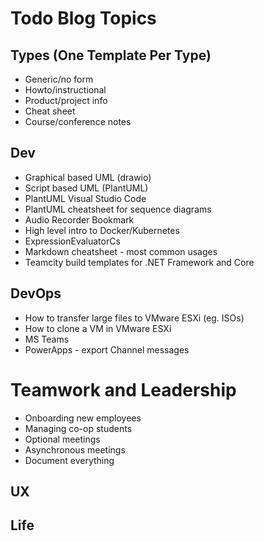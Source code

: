 # Todo Blog Topics

## Types (One Template Per Type)
* Generic/no form
* Howto/instructional
* Product/project info
* Cheat sheet
* Course/conference notes

## Dev

* Graphical based UML (drawio)
* Script based UML (PlantUML)
* PlantUML Visual Studio Code
* PlantUML cheatsheet for sequence diagrams
* Audio Recorder Bookmark
* High level intro to Docker/Kubernetes
* ExpressionEvaluatorCs
* Markdown cheatsheet - most common usages
* Teamcity build templates for .NET Framework and Core

## DevOps

* How to transfer large files to VMware ESXi (eg. ISOs)
* How to clone a VM in VMware ESXi
* MS Teams
* PowerApps - export Channel messages

# Teamwork and Leadership

* Onboarding new employees
* Managing co-op students
* Optional meetings
* Asynchronous meetings
* Document everything

## UX

## Life

